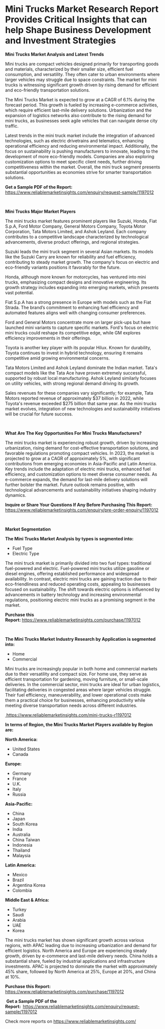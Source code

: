 <p><h1>Mini Trucks Market Research Report Provides Critical Insights that can help Shape Business Development and Investment Strategies</h1></p><p><strong>Mini Trucks Market Analysis and Latest Trends</strong></p>
<p><p>Mini trucks are compact vehicles designed primarily for transporting goods and materials, characterized by their smaller size, efficient fuel consumption, and versatility. They often cater to urban environments where larger vehicles may struggle due to space constraints. The market for mini trucks is witnessing significant growth driven by rising demand for efficient and eco-friendly transportation solutions. </p><p>The Mini Trucks Market is expected to grow at a CAGR of 6.1% during the forecast period. This growth is fueled by increasing e-commerce activities, which require efficient last-mile delivery solutions. Urbanization and the expansion of logistics networks also contribute to the rising demand for mini trucks, as businesses seek agile vehicles that can navigate dense city traffic. </p><p>Latest trends in the mini truck market include the integration of advanced technologies, such as electric drivetrains and telematics, enhancing operational efficiency and reducing environmental impact. Additionally, the focus on sustainability is pushing manufacturers to innovate, leading to the development of more eco-friendly models. Companies are also exploring customization options to meet specific client needs, further driving competitiveness within the market. Overall, the mini truck segment presents substantial opportunities as economies strive for smarter transportation solutions.</p></p>
<p><strong>Get a Sample PDF of the Report:&nbsp;</strong> <a href="https://www.reliablemarketinsights.com/enquiry/request-sample/1197012?utm_campaign=2756&utm_medium=2&utm_source=Github&utm_content=ia&utm_term=30032025&utm_id=mini-trucks">https://www.reliablemarketinsights.com/enquiry/request-sample/1197012</a></p>
<p>&nbsp;</p>
<p><strong>Mini Trucks Major Market Players</strong></p>
<p><p>The mini trucks market features prominent players like Suzuki, Honda, Fiat S.p.A, Ford Motor Company, General Motors Company, Toyota Motor Corporation, Tata Motors Limited, and Ashok Leyland. Each company contributes to a competitive landscape characterized by technological advancements, diverse product offerings, and regional strategies.</p><p>Suzuki leads the mini truck segment in several Asian markets. Its models like the Suzuki Carry are known for reliability and fuel efficiency, contributing to steady market growth. The company's focus on electric and eco-friendly variants positions it favorably for the future.</p><p>Honda, although more known for motorcycles, has ventured into mini trucks, emphasizing compact designs and innovative engineering. Its growth strategy includes expanding into emerging markets, which presents vast potential.</p><p>Fiat S.p.A has a strong presence in Europe with models such as the Fiat Strada. The brand’s commitment to enhancing fuel efficiency and automated features aligns well with changing consumer preferences.</p><p>Ford and General Motors concentrate more on larger pick-ups but have launched mini variants to capture specific markets. Ford's focus on electric mini trucks could reshape its competitive edge, while GM explores efficiency improvements in their offerings.</p><p>Toyota is another key player with its popular Hilux. Known for durability, Toyota continues to invest in hybrid technology, ensuring it remains competitive amid growing environmental concerns.</p><p>Tata Motors Limited and Ashok Leyland dominate the Indian market. Tata's compact models like the Tata Ace have proven extremely successful, supported by robust local manufacturing. Ashok Leyland similarly focuses on utility vehicles, with strong regional demand driving its growth.</p><p>Sales revenues for these companies vary significantly; for example, Tata Motors reported revenue of approximately $37 billion in 2022, while Toyota's revenue exceeded $275 billion that same year. As the mini trucks market evolves, integration of new technologies and sustainability initiatives will be crucial for future success.</p></p>
<p>&nbsp;</p>
<p><strong>What Are The Key Opportunities For Mini Trucks Manufacturers?</strong></p>
<p><p>The mini trucks market is experiencing robust growth, driven by increasing urbanization, rising demand for cost-effective transportation solutions, and favorable regulations promoting compact vehicles. In 2023, the market is projected to grow at a CAGR of approximately 5%, with significant contributions from emerging economies in Asia-Pacific and Latin America. Key trends include the adaptation of electric mini trucks, enhanced fuel efficiency, and customization options to meet diverse consumer needs. As e-commerce expands, the demand for last-mile delivery solutions will further bolster the market. Future outlook remains positive, with technological advancements and sustainability initiatives shaping industry dynamics.</p></p>
<p><strong>Inquire or Share Your Questions If Any Before Purchasing This Report:</strong> <a href="https://www.reliablemarketinsights.com/enquiry/pre-order-enquiry/1197012?utm_campaign=2756&utm_medium=2&utm_source=Github&utm_content=ia&utm_term=30032025&utm_id=mini-trucks">https://www.reliablemarketinsights.com/enquiry/pre-order-enquiry/1197012</a></p>
<p>&nbsp;</p>
<p><strong>Market Segmentation</strong></p>
<p><strong>The Mini Trucks Market Analysis by types is segmented into:</strong></p>
<p><ul><li>Fuel Type</li><li>Electric Type</li></ul></p>
<p><p>The mini truck market is primarily divided into two fuel types: traditional fuel-powered and electric. Fuel-powered mini trucks utilize gasoline or diesel engines, offering established performance and widespread availability. In contrast, electric mini trucks are gaining traction due to their eco-friendliness and reduced operating costs, appealing to businesses focused on sustainability. The shift towards electric options is influenced by advancements in battery technology and increasing environmental regulations, positioning electric mini trucks as a promising segment in the market.</p></p>
<p><strong>Purchase this Report:&nbsp;</strong><a href="https://www.reliablemarketinsights.com/purchase/1197012?utm_campaign=2756&utm_medium=2&utm_source=Github&utm_content=ia&utm_term=30032025&utm_id=mini-trucks">https://www.reliablemarketinsights.com/purchase/1197012</a></p>
<p>&nbsp;</p>
<p><strong>The Mini Trucks Market Industry Research by Application is segmented into:</strong></p>
<p><ul><li>Home</li><li>Commercial</li></ul></p>
<p><p>Mini trucks are increasingly popular in both home and commercial markets due to their versatility and compact size. For home use, they serve as efficient transportation for gardening, moving furniture, or small-scale deliveries. In the commercial sector, mini trucks are ideal for urban logistics, facilitating deliveries in congested areas where larger vehicles struggle. Their fuel efficiency, maneuverability, and lower operational costs make them a practical choice for businesses, enhancing productivity while meeting diverse transportation needs across different industries.</p></p>
<p><a href="https://www.reliablemarketinsights.com/mini-trucks-r1197012?utm_campaign=2756&utm_medium=2&utm_source=Github&utm_content=ia&utm_term=30032025&utm_id=mini-trucks">&nbsp;https://www.reliablemarketinsights.com/mini-trucks-r1197012</a></p>
<p><strong>In terms of Region, the Mini Trucks Market Players available by Region are:</strong></p>
<p>
    <p> <strong> North America: </strong>
        <ul>
            <li>United States</li>
            <li>Canada</li>
        </ul>
        </p> 
    <p> <strong> Europe: </strong>
        <ul>
            <li>Germany</li>
            <li>France</li>
            <li>U.K.</li>
            <li>Italy</li>
            <li>Russia</li>
        </ul>
        </p> 
    <p> <strong> Asia-Pacific: </strong>
        <ul>
            <li>China</li>
            <li>Japan</li>
            <li>South Korea</li>
            <li>India</li>
            <li>Australia</li>
            <li>China Taiwan</li>
            <li>Indonesia</li>
            <li>Thailand</li>
            <li>Malaysia</li>
        </ul>
        </p> 
    <p> <strong> Latin America: </strong>
        <ul>
            <li>Mexico</li>
            <li>Brazil</li>
            <li>Argentina Korea</li>
            <li>Colombia</li>
        </ul>
        </p> 
    <p> <strong> Middle East & Africa: </strong>
        <ul>
            <li>Turkey</li>
            <li>Saudi</li>
            <li>Arabia</li>
            <li>UAE</li>
            <li>Korea</li>
        </ul>
    </p>
    </p>
<p><p>The mini trucks market has shown significant growth across various regions, with APAC leading due to increasing urbanization and demand for efficient logistics. North America and Europe are experiencing steady growth, driven by e-commerce and last-mile delivery needs. China holds a substantial share, fueled by industrial applications and infrastructure investments. APAC is projected to dominate the market with approximately 45% share, followed by North America at 25%, Europe at 20%, and China at 10%.</p></p>
<p><strong>Purchase this Report: </strong><a href="https://www.reliablemarketinsights.com/purchase/1197012?utm_campaign=2756&utm_medium=2&utm_source=Github&utm_content=ia&utm_term=30032025&utm_id=mini-trucks">https://www.reliablemarketinsights.com/purchase/1197012</a></p>
<p>&nbsp;<strong>Get a Sample PDF of the Report:&nbsp;&nbsp;</strong><a href="https://www.reliablemarketinsights.com/enquiry/request-sample/1197012?utm_campaign=2756&utm_medium=2&utm_source=Github&utm_content=ia&utm_term=30032025&utm_id=mini-trucks">https://www.reliablemarketinsights.com/enquiry/request-sample/1197012</a></p>
<p><strong></strong></p>
<p>Check more reports on <a href="https://www.reliablemarketinsights.com/?utm_campaign=2756&utm_medium=2&utm_source=Github&utm_content=ia&utm_term=30032025&utm_id=mini-trucks">https://www.reliablemarketinsights.com/</a></p>